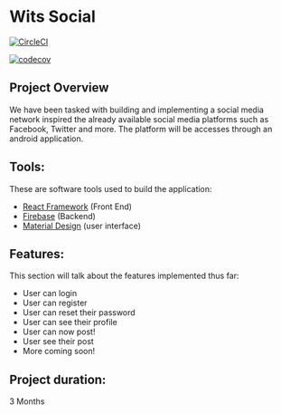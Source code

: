 # Wits Social

[![CircleCI](https://dl.circleci.com/status-badge/img/gh/KatlehoMphuthi/wits_social_WebApp/tree/main.svg?style=svg)](https://dl.circleci.com/status-badge/redirect/gh/KatlehoMphuthi/wits_social_WebApp/tree/main)

[![codecov](https://codecov.io/gh/KatlehoMphuthi/wits_social_WebApp/branch/main/graph/badge.svg?token=R5PGR3Z6D8)](https://codecov.io/gh/KatlehoMphuthi/wits_social_WebApp)

## Project Overview
We have been tasked with building and implementing a social media network inspired the already available social media platforms such as Facebook, Twitter and more.
The platform will be accesses through an android application.

## Tools:
These are software tools used to build the application:
- [React Framework](https://reactjs.org/) (Front End)
- [Firebase](https://firebase.google.com/) (Backend)
- [Material Design](https://www.figma.com/) (user interface)

## Features:
This section will talk about the features implemented thus far:
- User can login
- User can register
- User can reset their password 
- User can see their profile
- User can now post!
- User see their post
- More coming soon!

## Project duration:

3 Months 
